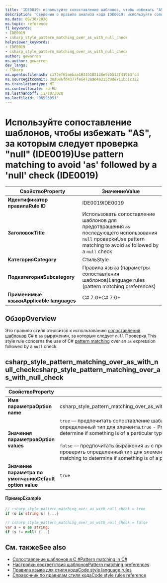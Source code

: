 ```yaml
---
title: 'IDE0019: используйте сопоставление шаблонов, чтобы избежать "AS", за которым следует проверка "null"'
description: 'Сведения о правиле анализа кода IDE0019: используйте сопоставление шаблонов, чтобы избежать "AS", за которым следует проверка "null"'
ms.date: 09/30/2020
ms.topic: reference
f1_keywords:
- IDE0019
- csharp_style_pattern_matching_over_as_with_null_check
helpviewer_keywords:
- IDE0019
- csharp_style_pattern_matching_over_as_with_null_check
author: gewarren
ms.author: gewarren
dev_langs:
- CSharp
ms.openlocfilehash: c173ef65aebaa103351821b8e926513f41953fcd
ms.sourcegitcommit: 30a686fd4377fe6472aa04e215c0de711bc1c322
ms.translationtype: MT
ms.contentlocale: ru-RU
ms.lasthandoff: 11/10/2020
ms.locfileid: "96593951"
---
```

# <a name="use-pattern-matching-to-avoid-as-followed-by-a-null-check-ide0019"></a><span data-ttu-id="bb037-103">Используйте сопоставление шаблонов, чтобы избежать "AS", за которым следует проверка "null" (IDE0019)</span><span class="sxs-lookup"><span data-stu-id="bb037-103">Use pattern matching to avoid 'as' followed by a 'null' check (IDE0019)</span></span>

|<span data-ttu-id="bb037-104">Свойство</span><span class="sxs-lookup"><span data-stu-id="bb037-104">Property</span></span>|<span data-ttu-id="bb037-105">Значение</span><span class="sxs-lookup"><span data-stu-id="bb037-105">Value</span></span>|
|-|-|
| <span data-ttu-id="bb037-106">**Идентификатор правила**</span><span class="sxs-lookup"><span data-stu-id="bb037-106">**Rule ID**</span></span> | <span data-ttu-id="bb037-107">IDE0019</span><span class="sxs-lookup"><span data-stu-id="bb037-107">IDE0019</span></span> |
| <span data-ttu-id="bb037-108">**Заголовок**</span><span class="sxs-lookup"><span data-stu-id="bb037-108">**Title**</span></span> | <span data-ttu-id="bb037-109">Использовать сопоставление шаблонов для предотвращения `as` последующего использования `null` проверки</span><span class="sxs-lookup"><span data-stu-id="bb037-109">Use pattern matching to avoid `as` followed by a `null` check</span></span> |
| <span data-ttu-id="bb037-110">**Категория**</span><span class="sxs-lookup"><span data-stu-id="bb037-110">**Category**</span></span> | <span data-ttu-id="bb037-111">Стиль</span><span class="sxs-lookup"><span data-stu-id="bb037-111">Style</span></span> |
| <span data-ttu-id="bb037-112">**Подкатегория**</span><span class="sxs-lookup"><span data-stu-id="bb037-112">**Subcategory**</span></span> | <span data-ttu-id="bb037-113">Правила языка (параметры сопоставления шаблонов)</span><span class="sxs-lookup"><span data-stu-id="bb037-113">Language rules (pattern matching preferences)</span></span> |
| <span data-ttu-id="bb037-114">**Применимые языки**</span><span class="sxs-lookup"><span data-stu-id="bb037-114">**Applicable languages**</span></span> | <span data-ttu-id="bb037-115">C# 7.0+</span><span class="sxs-lookup"><span data-stu-id="bb037-115">C# 7.0+</span></span> |

## <a name="overview"></a><span data-ttu-id="bb037-116">Обзор</span><span class="sxs-lookup"><span data-stu-id="bb037-116">Overview</span></span>

<span data-ttu-id="bb037-117">Это правило стиля относится к использованию [сопоставления шаблонов](../../../csharp/pattern-matching.md) C# в `as` выражении, за которым следует `null` Проверка.</span><span class="sxs-lookup"><span data-stu-id="bb037-117">This style rule concerns the use of C# [pattern matching](../../../csharp/pattern-matching.md) over an `as` expression followed by a `null` check.</span></span>

## <a name="csharp_style_pattern_matching_over_as_with_null_check"></a><span data-ttu-id="bb037-118">csharp_style_pattern_matching_over_as_with_null_check</span><span class="sxs-lookup"><span data-stu-id="bb037-118">csharp_style_pattern_matching_over_as_with_null_check</span></span>

|<span data-ttu-id="bb037-119">Свойство</span><span class="sxs-lookup"><span data-stu-id="bb037-119">Property</span></span>|<span data-ttu-id="bb037-120">Значение</span><span class="sxs-lookup"><span data-stu-id="bb037-120">Value</span></span>|
|-|-|
| <span data-ttu-id="bb037-121">**Имя параметра**</span><span class="sxs-lookup"><span data-stu-id="bb037-121">**Option name**</span></span> | <span data-ttu-id="bb037-122">csharp_style_pattern_matching_over_as_with_null_check</span><span class="sxs-lookup"><span data-stu-id="bb037-122">csharp_style_pattern_matching_over_as_with_null_check</span></span>
| <span data-ttu-id="bb037-123">**Значения параметров**</span><span class="sxs-lookup"><span data-stu-id="bb037-123">**Option values**</span></span> | <span data-ttu-id="bb037-124">`true` — предпочитать сопоставление шаблонов вместо выражений `as` с проверками NULL, чтобы проверить определенный тип для элемента.</span><span class="sxs-lookup"><span data-stu-id="bb037-124">`true` - Prefer pattern matching instead of `as` expressions with null checks to determine if something is of a particular type</span></span><br /><br /><span data-ttu-id="bb037-125">`false` — предпочитать выражения `as` с проверками NULL вместо сопоставления шаблонов, чтобы проверить определенный тип для элемента.</span><span class="sxs-lookup"><span data-stu-id="bb037-125">`false` - Prefer `as` expressions with null checks instead of pattern matching to determine if something is of a particular type</span></span> |
| <span data-ttu-id="bb037-126">**Значение параметра по умолчанию**</span><span class="sxs-lookup"><span data-stu-id="bb037-126">**Default option value**</span></span> | `true` |

#### <a name="example"></a><span data-ttu-id="bb037-127">Пример</span><span class="sxs-lookup"><span data-stu-id="bb037-127">Example</span></span>

```csharp
// csharp_style_pattern_matching_over_as_with_null_check = true
if (o is string s) {...}

// csharp_style_pattern_matching_over_as_with_null_check = false
var s = o as string;
if (s != null) {...}
```

## <a name="see-also"></a><span data-ttu-id="bb037-128">См. также</span><span class="sxs-lookup"><span data-stu-id="bb037-128">See also</span></span>

- [<span data-ttu-id="bb037-129">Сопоставление шаблонов в C #</span><span class="sxs-lookup"><span data-stu-id="bb037-129">Pattern matching in C#</span></span>](../../../csharp/pattern-matching.md)
- [<span data-ttu-id="bb037-130">Настройки соответствия шаблонов</span><span class="sxs-lookup"><span data-stu-id="bb037-130">Pattern matching preferences</span></span>](pattern-matching-preferences.md)
- [<span data-ttu-id="bb037-131">Правила языка для стиля кода</span><span class="sxs-lookup"><span data-stu-id="bb037-131">Code style language rules</span></span>](language-rules.md)
- [<span data-ttu-id="bb037-132">Справочник по правилам стиля кода</span><span class="sxs-lookup"><span data-stu-id="bb037-132">Code style rules reference</span></span>](index.md)
